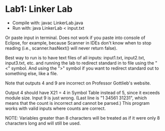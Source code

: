 # Lab1: Linker Lab

* Compile with: javac LinkerLab.java
* Run with: java LinkerLab < input.txt 

Or paste input in terminal. Does not work if you paste into console of Eclipse, for example, because Scanner in IDEs don't know when to stop reading (i.e., scanner.hasNext() will never return false).

Best way to run is to have text files of all inputs: input1.txt, input2.txt, input3.txt, etc. and running the lab to redirect standard in to file using the "<" symbol. And using the ">" symbol if you want to redirect standard out to something else, like a file.

Note that outputs 4 and 9 are incorrect on Professor Gottlieb's website.

Output 4 should have X21 = 4 in Symbol Table instead of 5, since it exceeds module size. 
Input 9 is just wrong. (Last line is "1 34561 31231", which means that the count is incorrect and cannot be parsed.) This program works with valid inputs where counts are correct.

NOTE: Variables greater than 8 characters will be treated as if it were only 8 characters long and will still be used.
